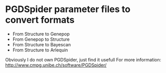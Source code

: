 # PGDSpider parameter files to convert formats

- From Structure to Genepop
- From Genepop to Structure
- From Structure to Bayescan
- From Structure to Arlequin

Obviously I do not own PGDSpider, just find it usefull
For more information:
http://www.cmpg.unibe.ch/software/PGDSpider/
